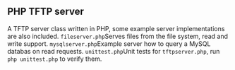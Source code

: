 PHP TFTP server
---------------

A TFTP server class written in PHP, some example server implementations are also included.
<code>fileserver.php</code>Serves files from the file system, read and write support.
<code>mysqlserver.php</code>Example server how to query a MySQL databas on read requests.
<code>unittest.php</code>Unit tests for <code>tftpserver.php</code>, run <code>php unittest.php</code> to verify them.
